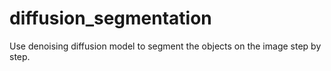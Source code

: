 # diffusion_segmentation
Use denoising diffusion model to segment the objects on the image step by step.
